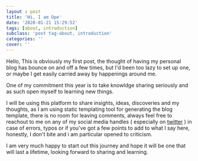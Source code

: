 ```yaml
---
layout : post
title: 'Hi, I am Ope'
date: '2020-01-21 15:29:52'
tags: [about, introduction]
subclass: 'post tag-about, introduction'
categories: ''
cover: ''
---
```


Hello, This is obviously my first post, the thought of having my personal blog has bounce on and off a few times, but I'd been too lazy to set up one, or maybe I get easily carried away by happenings around me.
 
One of my commitment this year is to take knowldge sharing seriously and as such open myself to learning new things.
 
I will be using this platform to share insights, ideas, discoveries and my thoughts, as I am using static templating tool for generating the blog template, there is no room for leaving comments, always feel free to reachout to me on any of my social media handles ( especially on [twitter][twitter] ) in case of errors, typos or if you've got a few points to add to what I say here, honestly, I don't bite and i am particular opened to criticism.
 
I am very much happy to start out this journey and hope it will be one that will last a lifetime, looking forward to sharing and learning.

[twitter]:      http://twitter.com/ope_fago